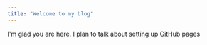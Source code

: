 ```yaml
---
title: "Welcome to my blog"
---
```


I'm glad you are here. I plan to talk about setting up GitHub pages
